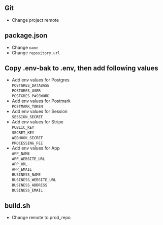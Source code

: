 ## Git

- Change project remote

## package.json

- Change `name`
- Change `repository.url`

## Copy .env-bak to .env, then add following values

- Add env values for Postgres <br/> `POSTGRES_DATABASE` <br/> `POSTGRES_USER` <br/> `POSTGRES_PASSWORD`
- Add env values for Postmark <br/> `POSTMARK_TOKEN`
- Add env values for Session <br/> `SESSION_SECRET`
- Add env values for Stripe <br/> `PUBLIC_KEY` <br/> `SECRET_KEY` <br/> `WEBHOOK_SECRET` <br/> `PROCESSING_FEE`
- Add env values for App <br/> `APP_NAME` <br/> `APP_WEBSITE_URL` <br/> `APP_URL` <br/> `APP_EMAIL` <br/> `BUSINESS_NAME` <br/> `BUSINESS_WEBSITE_URL` <br/> `BUSINESS_ADDRESS` <br/> `BUSINESS_EMAIL`

## build.sh

- Change remote to prod_repo
